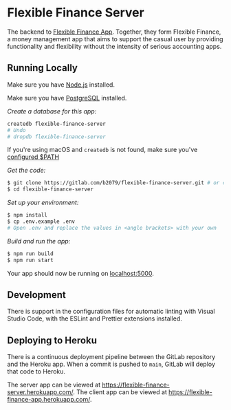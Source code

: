 # Flexible Finance Server

The backend to [Flexible Finance App](https://gitlab.com/b2079/flexible-finance-app). Together, they form Flexible Finance, a money management app that aims to support the casual user by providing functionality and flexibility without the intensity of serious accounting apps.

## Running Locally

Make sure you have [Node.js](http://nodejs.org/) installed.

Make sure you have [PostgreSQL](https://www.postgresql.org/download/) installed.

_Create a database for this app:_

```sh
createdb flexible-finance-server
# Undo
# dropdb flexible-finance-server
```

If you're using macOS and `createdb` is not found, make sure you've [configured $PATH](https://postgresapp.com/documentation/cli-tools.html)

_Get the code:_

```sh
$ git clone https://gitlab.com/b2079/flexible-finance-server.git # or clone your own fork
$ cd flexible-finance-server
```

_Set up your environment:_

```sh
$ npm install
$ cp .env.example .env
# Open .env and replace the values in <angle brackets> with your own
```

_Build and run the app:_

```sh
$ npm run build
$ npm run start
```

Your app should now be running on [localhost:5000](http://localhost:5000/).

## Development

There is support in the configuration files for automatic linting with Visual Studio Code, with the ESLint and Prettier extensions installed.

## Deploying to Heroku

There is a continuous deployment pipeline between the GitLab repository and the Heroku app. When a commit is pushed to `main`, GitLab will deploy that code to Heroku.

The server app can be viewed at https://flexible-finance-server.herokuapp.com/. The client app can be viewed at https://flexible-finance-app.herokuapp.com/.
